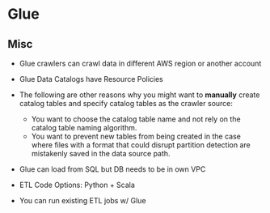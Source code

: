 # Glue

## Misc

- Glue crawlers can crawl data in different AWS region or another account

- Glue Data Catalogs have Resource Policies

- The following are other reasons why you might want to **manually** create catalog tables and specify catalog tables as the crawler source:

  - You want to choose the catalog table name and not rely on the catalog table naming algorithm.
  - You want to prevent new tables from being created in the case where files with a format that could disrupt partition detection are mistakenly saved in the data source path.

- Glue can load from SQL but DB needs to be in own VPC

- ETL Code Options: Python + Scala

- You can run existing ETL jobs w/ Glue

  

  

  
